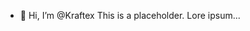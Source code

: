 - 👋 Hi, I’m @Kraftex
This is a placeholder.
Lore ipsum...

<!---
Kraftex/Kraftex is a ✨ special ✨ repository because its `README.md` (this file) appears on your GitHub profile.
You can click the Preview link to take a look at your changes.
--->
